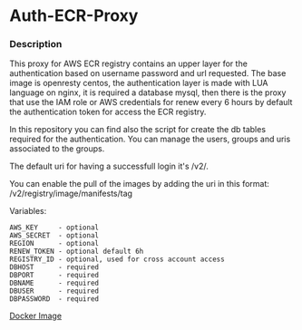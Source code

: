 # Auth-ECR-Proxy

### Description
This proxy for AWS ECR registry contains an upper layer for the authentication based on username password and url requested.
The base image is openresty centos, the authentication layer is made with LUA language on nginx, it is required a database mysql, then there is the proxy that use the IAM role or AWS credentials for renew every 6 hours by default the authentication token for access the ECR registry.

In this repository you can find also the script for create the db tables required for the authentication.
You can manage the users, groups and uris associated to the groups.

The default uri for having a successfull login it's /v2/.

You can enable the pull of the images by adding the uri in this format:
/v2/registry/image/manifests/tag


Variables:
```
AWS_KEY     - optional
AWS_SECRET  - optional
REGION      - optional
RENEW_TOKEN - optional default 6h
REGISTRY_ID - optional, used for cross account access
DBHOST      - required
DBPORT      - required
DBNAME      - required
DBUSER      - required
DBPASSWORD  - required
```

[Docker Image](https://hub.docker.com/r/eurotech/auth-ecr-proxy)
